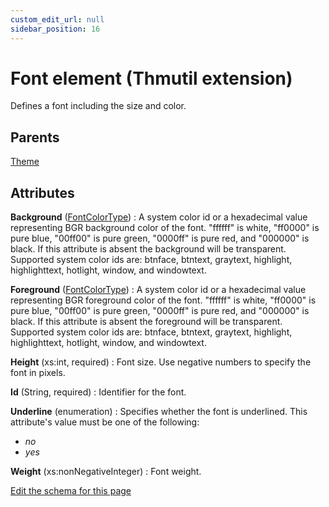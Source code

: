 ```yaml
---
custom_edit_url: null
sidebar_position: 16
---
```

# Font element (Thmutil extension)
Defines a font including the size and color.

## Parents
[Theme](theme.md)

## Attributes
**Background** ([FontColorType](fontcolortype.md 'Indicates the foreground or background color of a font.'))
  : A system color id or a hexadecimal value representing BGR background color of the font. "ffffff" is white, "ff0000" is pure blue, "00ff00" is pure green, "0000ff" is pure red, and "000000" is black. If this attribute is absent the background will be transparent. Supported system color ids are: btnface, btntext, graytext, highlight, highlighttext, hotlight, window, and windowtext.

**Foreground** ([FontColorType](fontcolortype.md 'Indicates the foreground or background color of a font.'))
  : A system color id or a hexadecimal value representing BGR foreground color of the font. "ffffff" is white, "ff0000" is pure blue, "00ff00" is pure green, "0000ff" is pure red, and "000000" is black. If this attribute is absent the foreground will be transparent. Supported system color ids are: btnface, btntext, graytext, highlight, highlighttext, hotlight, window, and windowtext.

**Height** (xs:int, required)
  : Font size. Use negative numbers to specify the font in pixels.

**Id** (String, required)
  : Identifier for the font.

**Underline** (enumeration)
  : Specifies whether the font is underlined. This attribute's value must be one of the following:
- *no*
- *yes*

**Weight** (xs:nonNegativeInteger)
  : Font weight.


[Edit the schema for this page](https://github.com/wixtoolset/web/blob/master/src/xsd4/thmutil.xsd)